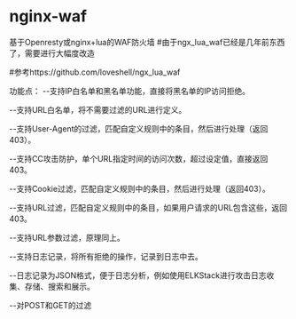 # nginx-waf
基于Openresty或nginx+lua的WAF防火墙
#由于ngx_lua_waf已经是几年前东西了，需要进行大幅度改造

#参考https://github.com/loveshell/ngx_lua_waf

功能点：
--支持IP白名单和黑名单功能，直接将黑名单的IP访问拒绝。

--支持URL白名单，将不需要过滤的URL进行定义。

--支持User-Agent的过滤，匹配自定义规则中的条目，然后进行处理（返回403）。

--支持CC攻击防护，单个URL指定时间的访问次数，超过设定值，直接返回403。

--支持Cookie过滤，匹配自定义规则中的条目，然后进行处理（返回403）。

--支持URL过滤，匹配自定义规则中的条目，如果用户请求的URL包含这些，返回403。

--支持URL参数过滤，原理同上。

--支持日志记录，将所有拒绝的操作，记录到日志中去。

--日志记录为JSON格式，便于日志分析，例如使用ELKStack进行攻击日志收集、存储、搜索和展示。

--对POST和GET的过滤

